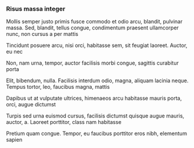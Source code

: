 ### Risus massa integer

Mollis semper justo primis fusce commodo et odio arcu, blandit, pulvinar massa. Sed, blandit, tellus congue, condimentum praesent ullamcorper nunc, non cursus a per mattis

Tincidunt posuere arcu, nisi orci, habitasse sem, sit feugiat laoreet. Auctor, eu nec

Non, nam urna, tempor, auctor facilisis morbi congue, sagittis curabitur porta

Elit, bibendum, nulla. Facilisis interdum odio, magna, aliquam lacinia neque. Tempus tortor, leo, faucibus magna, mattis

Dapibus ut at vulputate ultrices, himenaeos arcu habitasse mauris porta, orci, augue dictumst

Turpis sed urna euismod cursus, facilisis dictumst quisque augue mauris, auctor, a. Laoreet porttitor, class nam habitasse

Pretium quam congue. Tempor, eu faucibus porttitor eros nibh, elementum sapien


